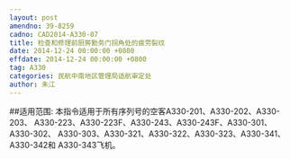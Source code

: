 ```yaml
---
layout: post
amendno: 39-8259
cadno: CAD2014-A330-07
title: 检查和修理前厨房勤务门拐角处的疲劳裂纹
date: 2014-12-24 00:00:00 +0800
effdate: 2014-12-24 00:00:00 +0800
tag: A330
categories: 民航中南地区管理局适航审定处
author: 朱江
---
```


##适用范围:
本指令适用于所有序列号的空客A330-201、A330-202、A330-203、 A330-223、A330-223F、A330-243、A330-243F、A330-301、A330-302、 A330-303、A330-321、A330-322、A330-323、A330-341、A330-342和 A330-343飞机。

